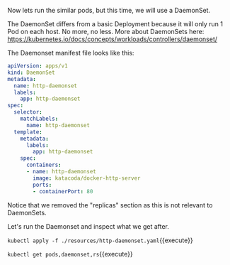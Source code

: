 
Now lets run the similar pods, but this time, we will use a DaemonSet.

The DaemonSet differs from a basic Deployment because it will only run 1 Pod on each host. No more, no less. More about DaemonSets here: https://kubernetes.io/docs/concepts/workloads/controllers/daemonset/

The Daemonset manifest file looks like this:

```yaml
apiVersion: apps/v1
kind: DaemonSet
metadata:
  name: http-daemonset
  labels:
    app: http-daemonset
spec:
  selector:
    matchLabels:
      name: http-daemonset
  template:
    metadata:
      labels:
        app: http-daemonset
    spec:
      containers:
      - name: http-daemonset
        image: katacoda/docker-http-server
        ports:
        - containerPort: 80
```

Notice that we removed the "replicas" section as this is not relevant to DaemonSets.

Let's run the Daemonset and inspect what we get after.

`kubectl apply -f ./resources/http-daemonset.yaml`{{execute}}

`kubectl get pods,daemonset,rs`{{execute}}
